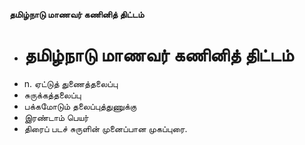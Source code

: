 **தமிழ்நாடு மாணவர் கணினித் திட்டம்**
- # தமிழ்நாடு மாணவர் கணினித் திட்டம்
- n. ஏட்டுத் துணைத்தலைப்பு
- சுருக்கத்தலைப்பு
- பக்கமோடும் தலைப்புத்துணுக்கு
- இரண்டாம் பெயர்
- திரைப் படச் சுருளின் முனைப்பான முகப்புரை.

